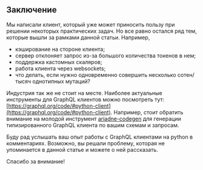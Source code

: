 ## Заключение

Мы написали клиент, который уже может приносить пользу при решении
некоторых практических задач.
Но все равно остался ряд тем, которые вышли за рамками данной статьи.
Например,

- кэширование на стороне клиента;
- сервер отклоняет запрос из-за большого количества токенов в нем;
- поддержка кастомных скаляров;
- работа клиента через websockets;
- что делать, если нужно одновременно совершить несколько сотен/тысяч однотипных мутаций?

Индустрия так же не стоит на месте. Наиболее актуальные инструменты для
GraphQL клиентов можно посмотреть тут: [https://graphql.org/code/#python-client](https://graphql.org/code/#python-client).
Например, стоит обратить внимание на молодой инструмент [ariadne-codegen](https://github.com/mirumee/ariadne-codegen)
для генерации типизированного GraphQL клиента по вашим схемам и запросам.

Буду рад услышать ваш опыт работы с GraphQL клиентами на python
в комментариях. Возможно, вы решали проблему, которая не упоминается в
данной статье и можете о ней рассказать.

Спасибо за внимание!
